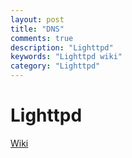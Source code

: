 ```yaml
---
layout: post
title: "DNS"
comments: true
description: "Lighttpd"
keywords: "Lighttpd wiki"
category: "Lighttpd"
---
```


# Lighttpd

[Wiki](/lighttpd_wiki)


